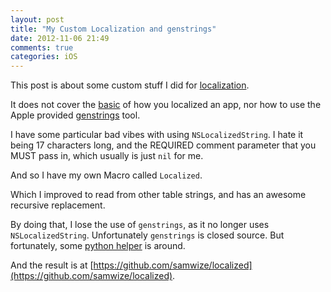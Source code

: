 ```yaml
---
layout: post
title: "My Custom Localization and genstrings"
date: 2012-11-06 21:49
comments: true
categories: iOS
---
```


This post is about some custom stuff I did for [localization](https://developer.apple.com/library/ios/#documentation/MacOSX/Conceptual/BPInternational/Articles/ChoosingLocalizations.html). 

It does not cover the [basic](http://www.raywenderlich.com/2876/how-to-localize-an-iphone-app-tutorial) of how you localized an app, nor how to use the Apple provided [genstrings](http://spritebandits.wordpress.com/2012/01/25/ios-iphone-app-localization-genstrings-tips/) tool.

<!-- more -->

I have some particular bad vibes with using `NSLocalizedString`. I hate it being 17 characters long, and the REQUIRED comment parameter that you MUST pass in, which usually is just `nil` for me.

And so I have my own Macro called `Localized`.

Which I improved to read from other table strings, and has an awesome recursive replacement.

By doing that, I lose the use of `genstrings`, as it no longer uses `NSLocalizedString`. Unfortunately `genstrings` is closed source. But fortunately, some [python helper](https://github.com/dunkelstern/Cocoa-Localisation-Helper) is around.

And the result is at [https://github.com/samwize/localized](https://github.com/samwize/localized).